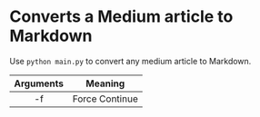 # Converts a Medium article to Markdown

Use `python main.py` to convert any medium article to Markdown.

| Arguments     | Meaning       |
|:-------------:|:-------------:|
| -f            | Force Continue|

